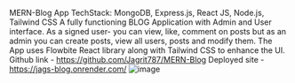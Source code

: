 MERN-Blog App
TechStack: MongoDB, Express.js, React JS, Node.js, Tailwind CSS
A fully functioning BLOG Application with Admin and User interface. As a signed user- you can view, like, comment on posts but as an admin you can create posts, view all users, posts and modify them. The App uses Flowbite React library along with Tailwind CSS to enhance the UI.
Github link - https://github.com/Jagrit787/MERN-Blog
Deployed site - https://jags-blog.onrender.com/
![image](https://github.com/Jagrit787/MERN-Blog/assets/117524460/f728d842-6805-44a2-8ac0-eda7a98685a7)
